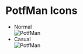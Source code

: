# PotfMan Icons

- Normal  
![PotfMan](https://raw.githubusercontent.com/potfman/icons/main/64/normal-32.png)
- Casual  
![PotfMan](https://raw.githubusercontent.com/potfman/icons/main/64/casual-32.png)
